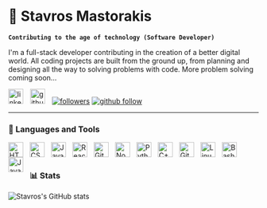 # 🚀 Stavros Mastorakis

**`Contributing to the age of technology (Software Developer)`**

I'm a full-stack developer contributing in the creation of a better digital world. All coding projects are built from the ground up, from planning and designing all the way to solving problems with code. More problem solving coming soon...

   <p align="left">
    <a style="padding-right:10px;" href="https://www.linkedin.com/in/stavros-mastorakis/" rel="nofollow noreferrer">
    <img width="30px" src="https://cdn.jsdelivr.net/gh/walkxcode/dashboard-icons@master/png/linkedin.png" alt="linkedin"></a>
    <a style="padding-right:10px;" href="https://github.com/StavrosMast" rel="nofollow noreferrer">
    <img width="30px" src="https://cdn.jsdelivr.net/gh/walkxcode/dashboard-icons@master/png/github.png" alt="github"></a>
    <a href="https://www.linkedin.com/in/stavros-mastorakis/">
         <img alt="followers" title="Follow me on LinkedIn" src="https://img.shields.io/badge/LinkedIn_Followers-1086-blue"/></a>
       <a href="https://github.com/StavrosMast?tab=followers">
         <img alt="github follow" title="Follow me on GitHub" src="https://custom-icon-badges.demolab.com/github/stars/StavrosMast?color=55960c&style=for-the-badge&labelColor=488207&logo=star"/></a>
   </p>

---

### 🧰 Languages and Tools

<img align="left" alt="HTML" width="30px" style="padding-right:10px;" src="https://cdn.jsdelivr.net/gh/devicons/devicon/icons/html5/html5-plain.svg" />
<img align="left" alt="CSS" width="30px" style="padding-right:10px;" src="https://cdn.jsdelivr.net/gh/devicons/devicon/icons/css3/css3-plain.svg" />
<img align="left" alt="JavaScript" width="30px" style="padding-right:10px;" src="https://cdn.jsdelivr.net/gh/devicons/devicon/icons/javascript/javascript-plain.svg" />
<img align="left" alt="React" width="30px" style="padding-right:10px;" src="https://cdn.jsdelivr.net/gh/devicons/devicon/icons/react/react-original.svg" />
<img align="left" alt="Git" width="30px" style="padding-right:10px;" src="https://cdn.jsdelivr.net/gh/devicons/devicon/icons/git/git-original.svg" />
<img align="left" alt="NodeJS" width="30px" style="padding-right:10px;" src="https://cdn.jsdelivr.net/gh/devicons/devicon/icons/nodejs/nodejs-original.svg" />
<img align="left" alt="Python" width="30px" style="padding-right:10px;" src="https://cdn.jsdelivr.net/gh/devicons/devicon/icons/python/python-plain.svg" />
<img align="left" alt="C++" width="30px" style="padding-right:10px;" src="https://cdn.jsdelivr.net/gh/devicons/devicon/icons/cplusplus/cplusplus-line.svg" />
<img align="left" alt="GitHub" width="30px" style="padding-right:10px;" src="https://cdn.jsdelivr.net/gh/devicons/devicon/icons/github/github-original.svg" />
<img align="left" alt="Linux" width="30px" style="padding-right:10px;" src="https://cdn.jsdelivr.net/gh/devicons/devicon/icons/linux/linux-original.svg" />
<img align="left" alt="Bash" width="30px" style="padding-right:10px;" src="https://cdn.jsdelivr.net/gh/devicons/devicon/icons/bash/bash-original.svg" />
<img align="left" alt="Java" width="30px" style="padding-right:10px;" src="https://cdn.jsdelivr.net/gh/devicons/devicon/icons/java/java-original.svg"/>
<br />

#

### 📊 Stats

![Stavros's GitHub stats](https://github-readme-stats.vercel.app/api?username=StavrosMast&show_icons=true&theme=gruvbox)

<!-- ![GitHub Streak](https://streak-stats.demolab.com?user=StavrosMast&theme=gruvbox&border_radius=4.5) -->
